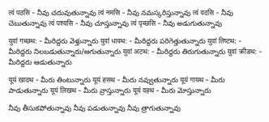 त्वं पठसि - నీవు చదువుతున్నావు 
त्वं नमसि - నీవు నమస్కరిస్తున్నావు 
त्वं वदसि - నీవు చెబుతున్నావు 
त्वं पश्यसि - నీవు చూస్తున్నావు 
त्वं पृच्छसि - నీవు అడుగుతున్నావు 

युवां गच्छथ: - మీరిద్దరు వెళ్తున్నారు 
युवां धावथ: - మీరిద్దరు పరిగెత్తుతున్నారు 
युवां तिष्टथ: - మీరిద్దరు నిలబడుతున్నారు/ఆగుతున్నారు 
युवां अटथ: - మీరిద్దరు తిరుగుతున్నారు 
युवां क्रीडथ: - మీరిద్దరు ఆడుతున్నారు 

यूयं खादथ - మీరు తింటున్నారు 
यूयं हसथ - మీరు నవ్వుతున్నారు 
यूयं गायथ - మీరు పాడుతున్నారు 
यूयं लिखथ - మీరు వ్రాస్తున్నారు 
यूयं वहथ - మీరు మోస్తున్నారు 

నీవు తీసుకపోతున్నావు 
నీవు పడుతున్నావు 
నీవు త్రాగుతున్నావు 
